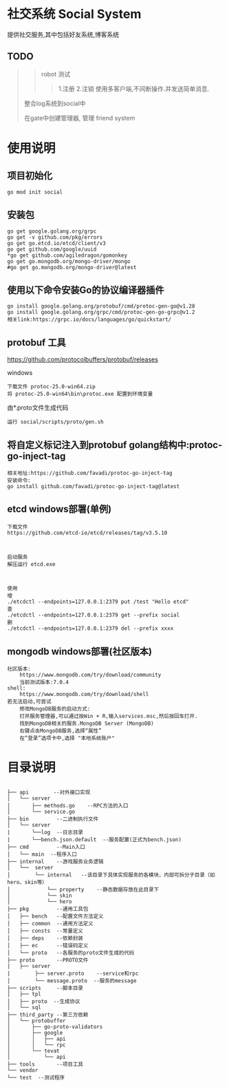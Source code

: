 # 社交系统 Social System
提供社交服务,其中包括好友系统,博客系统



## TODO
>> robot 测试 
>>> 1.注册
>>> 2.注销
> >> 使用多客户端,不间断操作.并发送简单消息.
> 
> 整合log系统到social中
> 
> 在gate中创建管理器, 管理 friend system
> 

# 使用说明


## 项目初始化

    go mod init social

## 安装包

    go get google.golang.org/grpc
    go get -v github.com/pkg/errors
    go get go.etcd.io/etcd/client/v3
    go get github.com/google/uuid
    *go get github.com/agiledragon/gomonkey
    go get go.mongodb.org/mongo-driver/mongo
    #go get go.mongodb.org/mongo-driver@latest


## 使用以下命令安装Go的协议编译器插件

    go install google.golang.org/protobuf/cmd/protoc-gen-go@v1.28
    go install google.golang.org/grpc/cmd/protoc-gen-go-grpc@v1.2
    相关link:https://grpc.io/docs/languages/go/quickstart/

## protobuf 工具

https://github.com/protocolbuffers/protobuf/releases

windows

    下载文件 protoc-25.0-win64.zip
    将 protoc-25.0-win64\bin\protoc.exe 配置到环境变量

由*.proto文件生成代码
    
    运行 social/scripts/proto/gen.sh

## 将自定义标记注入到protobuf golang结构中:protoc-go-inject-tag
    相关地址:https://github.com/favadi/protoc-go-inject-tag
    安装命令:
    go install github.com/favadi/protoc-go-inject-tag@latest

## etcd windows部署(单例)

    下载文件
    https://github.com/etcd-io/etcd/releases/tag/v3.5.10
#
    启动服务
    解压运行 etcd.exe
#
    使用
    增
    ./etcdctl --endpoints=127.0.0.1:2379 put /test "Hello etcd"
    查
    ./etcdctl --endpoints=127.0.0.1:2379 get --prefix social
    删
    ./etcdctl --endpoints=127.0.0.1:2379 del --prefix xxxx

## mongodb windows部署(社区版本)
    社区版本:
        https://www.mongodb.com/try/download/community
        当前测试版本:7.0.4
    shell:
        https://www.mongodb.com/try/download/shell
    若无法启动,可尝试
        修改MongoDB服务的启动方式:
        打开服务管理器,可以通过按Win + R,输入services.msc,然后按回车打开.
        找到MongoDB相关的服务.MongoDB Server (MongoDB)
        右键点击MongoDB服务,选择“属性”
        在“登录”选项卡中,选择 "本地系统账户"

# 目录说明

##
```
├── api        --对外接口实现 
│   └── server
│       ├── methods.go    --RPC方法的入口
│       └── service.go   
├── bin         --二进制执行文件
│   └── server
|       └──log  --日志目录
|       └──bench.json.default  --服务配置(正式为bench.json)
├── cmd         --Main入口 
│   └── main  --程序入口
├── internal    --游戏服务业务逻辑 
│   └──  server
│        └── internal   --该目录下具体实现服务的各模块，内部可拆分子目录（如hero、skin等）
│            └── property    --静态数据存放在此目录下
│            └── skin
│            └── hero
├── pkg         --通用工具包
│   ├── bench   --配置文件方法定义
│   ├── common  --通用方法定义
│   ├── consts  --常量定义
│   ├── deps    --依赖封装
│   ├── ec      --错误码定义
│   └── proto   --各服务的proto文件生成的代码
├── proto       --PROTO文件
|   ├── server   
|        ├── server.proto    --service和rpc
│        └── message.proto  --服务的message
├── scripts     --脚本目录
│   ├── tpl
│   ├── proto  --生成协议
│   └── sql 
├── third_party --第三方依赖
│   └── protobuffer
│       ├── go-proto-validators
│       ├── google
│       │   ├── api
│       │   └── rpc
│       └── tevat
│           └── api
├── tools       --项目工具
└── vendor
└── test  --测试程序
```




